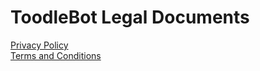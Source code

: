 # ToodleBot Legal Documents
[Privacy Policy](/privacy-policy.md)  
[Terms and Conditions](/terms-and-conditions.md)
